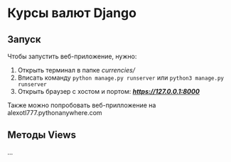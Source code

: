 # Курсы валют Django
## Запуск
Чтобы запустить веб-приложение, нужно:
1. Открыть терминал в папке _currencies/_
2. Вписать команду `python manage.py runserver` или  `python3 manage.py runserver`
3. Открыть браузер с хостом и портом: ***https://127.0.0.1:8000***

Также можно попробовать веб-прилложение на alexotl777.pythonanywhere.com

## Методы Views
...